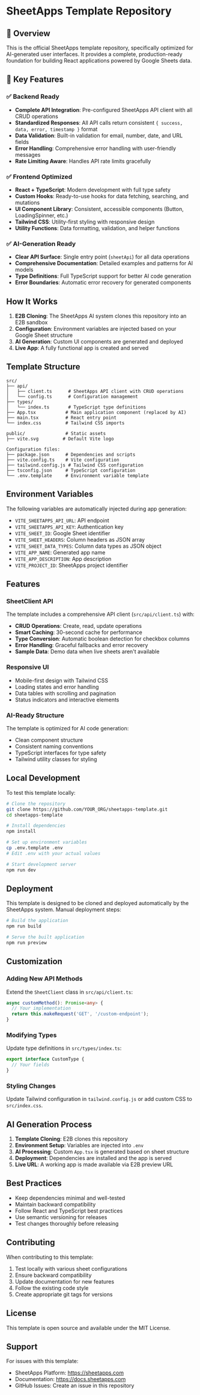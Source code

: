 # SheetApps Template Repository

## 🎯 Overview

This is the official SheetApps template repository, specifically optimized for AI-generated user interfaces. It provides a complete, production-ready foundation for building React applications powered by Google Sheets data.

## 🚀 Key Features

### ✅ Backend Ready
- **Complete API Integration**: Pre-configured SheetApps API client with all CRUD operations
- **Standardized Responses**: All API calls return consistent `{ success, data, error, timestamp }` format
- **Data Validation**: Built-in validation for email, number, date, and URL fields
- **Error Handling**: Comprehensive error handling with user-friendly messages
- **Rate Limiting Aware**: Handles API rate limits gracefully

### ✅ Frontend Optimized
- **React + TypeScript**: Modern development with full type safety
- **Custom Hooks**: Ready-to-use hooks for data fetching, searching, and mutations
- **UI Component Library**: Consistent, accessible components (Button, LoadingSpinner, etc.)
- **Tailwind CSS**: Utility-first styling with responsive design
- **Utility Functions**: Data formatting, validation, and helper functions

### ✅ AI-Generation Ready
- **Clear API Surface**: Single entry point (`sheetApi`) for all data operations
- **Comprehensive Documentation**: Detailed examples and patterns for AI models
- **Type Definitions**: Full TypeScript support for better AI code generation
- **Error Boundaries**: Automatic error recovery for generated components

## How It Works

1. **E2B Cloning**: The SheetApps AI system clones this repository into an E2B sandbox
2. **Configuration**: Environment variables are injected based on your Google Sheet structure
3. **AI Generation**: Custom UI components are generated and deployed
4. **Live App**: A fully functional app is created and served

## Template Structure

```
src/
├── api/
│   ├── client.ts      # SheetApps API client with CRUD operations
│   └── config.ts      # Configuration management
├── types/
│   └── index.ts       # TypeScript type definitions
├── App.tsx           # Main application component (replaced by AI)
├── main.tsx          # React entry point
└── index.css         # Tailwind CSS imports

public/               # Static assets
├── vite.svg         # Default Vite logo

Configuration files:
├── package.json      # Dependencies and scripts
├── vite.config.ts    # Vite configuration
├── tailwind.config.js # Tailwind CSS configuration
├── tsconfig.json     # TypeScript configuration
└── .env.template     # Environment variable template
```

## Environment Variables

The following variables are automatically injected during app generation:

- `VITE_SHEETAPPS_API_URL`: API endpoint
- `VITE_SHEETAPPS_API_KEY`: Authentication key
- `VITE_SHEET_ID`: Google Sheet identifier
- `VITE_SHEET_HEADERS`: Column headers as JSON array
- `VITE_SHEET_DATA_TYPES`: Column data types as JSON object
- `VITE_APP_NAME`: Generated app name
- `VITE_APP_DESCRIPTION`: App description
- `VITE_PROJECT_ID`: SheetApps project identifier

## Features

### SheetClient API

The template includes a comprehensive API client (`src/api/client.ts`) with:

- **CRUD Operations**: Create, read, update operations
- **Smart Caching**: 30-second cache for performance
- **Type Conversion**: Automatic boolean detection for checkbox columns
- **Error Handling**: Graceful fallbacks and error recovery
- **Sample Data**: Demo data when live sheets aren't available

### Responsive UI

- Mobile-first design with Tailwind CSS
- Loading states and error handling
- Data tables with scrolling and pagination
- Status indicators and interactive elements

### AI-Ready Structure

The template is optimized for AI code generation:

- Clean component structure
- Consistent naming conventions
- TypeScript interfaces for type safety
- Tailwind utility classes for styling

## Local Development

To test this template locally:

```bash
# Clone the repository
git clone https://github.com/YOUR_ORG/sheetapps-template.git
cd sheetapps-template

# Install dependencies
npm install

# Set up environment variables
cp .env.template .env
# Edit .env with your actual values

# Start development server
npm run dev
```

## Deployment

This template is designed to be cloned and deployed automatically by the SheetApps system. Manual deployment steps:

```bash
# Build the application
npm run build

# Serve the built application
npm run preview
```

## Customization

### Adding New API Methods

Extend the `SheetClient` class in `src/api/client.ts`:

```typescript
async customMethod(): Promise<any> {
  // Your implementation
  return this.makeRequest('GET', '/custom-endpoint');
}
```

### Modifying Types

Update type definitions in `src/types/index.ts`:

```typescript
export interface CustomType {
  // Your fields
}
```

### Styling Changes

Update Tailwind configuration in `tailwind.config.js` or add custom CSS to `src/index.css`.

## AI Generation Process

1. **Template Cloning**: E2B clones this repository
2. **Environment Setup**: Variables are injected into `.env`
3. **AI Processing**: Custom `App.tsx` is generated based on sheet structure
4. **Deployment**: Dependencies are installed and the app is served
5. **Live URL**: A working app is made available via E2B preview URL

## Best Practices

- Keep dependencies minimal and well-tested
- Maintain backward compatibility
- Follow React and TypeScript best practices
- Use semantic versioning for releases
- Test changes thoroughly before releasing

## Contributing

When contributing to this template:

1. Test locally with various sheet configurations
2. Ensure backward compatibility
3. Update documentation for new features
4. Follow the existing code style
5. Create appropriate git tags for versions

## License

This template is open source and available under the MIT License.

## Support

For issues with this template:
- SheetApps Platform: https://sheetapps.com
- Documentation: https://docs.sheetapps.com
- GitHub Issues: Create an issue in this repository